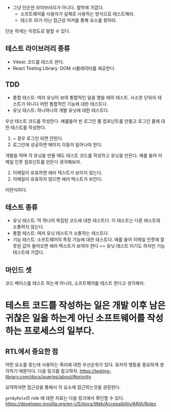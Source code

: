 - 그냥 단순한 라이브러리가 아니다. 철학에 가깝다.
	- 소프트웨어를 사용자가 실제로 사용하는 방식으로 테스트해라.
	- 테스트 ID가 아닌 접근성 마커를 통해 요소를 찾아라.

단순 하게는 이정도로 말할 수 있다.

## 테스트 라이브러리 종류
- Vitest: 코드를 테스트 한다.
- React Testing Library: DOM 시뮬레이터를 제공한다.

## TDD
- 통합 테스트: 여러 유닛이 보여 통합적인 일을 했을 때의 테스트. 사소한 단위의 테스트가 아니다 어떤 통합적인 기능에 대한 테스트다.
- 유닛 테스트: 하나하나의 개별 유닛에 대한 테스트다.

우선 테스트 코드를 작성한다. 예를들어 빈 로그인 폼 컴포넌트를 만들고 로그인 폼에 대한 테스트를 작성한다.
1. ~ 경우 로그인 되면 안된다.
2. 로그인에 성공하면 페이지 이동이 일어나야 한다.

개발을 하며 각 유닛을 만들 때도 테스트 코드를 작성하고 유닛을 만든다. 예를 들어 이메일 인풋 컴포넌트를 만든다 생각해보자.
1. 이메일이 유효하면 에러 텍스트가 보이지 않는다.
2. 이메일이 유효하지 않으면 에러 텍스트가 보인다.

이런식이다.

## 테스트 종류
- 유닛 테스트: 딱 하나의 독립된 코드에 대한 테스트다. 이 테스트는 다른 테스트와 소통하지 않는다.
- 통합 테스트: 여러 유닛 테스트가 소통하는 테스트다.
- 기능 테스트: 소프트웨어의 특정 기능에 대한 테스트다. 예를 들어 이메일 인풋에 잘못된 값이 들어오면 에러 텍스트가 보여야 한다 == 유닛 테스트 이기도 하지만 기능 테스트에 가깝다.

## 마인드 셋
코드 베이스를 테스트 하는게 아니라, 소프트웨어를 테스트 한다고 생각해라.

# 테스트 코드를 작성하는 일은 개발 이후 남은 귀찮은 일을 하는게 아닌 소프트웨어를 작성하는 프로세스의 일부다.

## RTL에서 중요한 점
어떤 요소를 찾는데 사용하는 쿼리에 대한 우선순위가 있다. 유저의 행동을 중요하게 생각하기 때문이다. 다음 링크를 참고하자.
https://testing-library.com/docs/queries/about/#priority

요약하자면 접근성을 통해서 각 요소에 접근하는것을 권장한다.

`getByRole`의 role 에 대한 자료는 다음 링크에서 확인할 수 있다.
https://developer.mozilla.org/en-US/docs/Web/Accessibility/ARIA/Roles